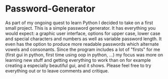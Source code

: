 # Password-Generator

As part of my ongoing quest to learn Python I decided to take on a first small project.
This is a simple password generator. It has everything you would expect: a graphic user interface, options for upper case, lower case and special characters and numbers as well as variable password length. It even has the option to produce more readable passwords which alternate vowels and consonants.
Since the program includes a lot of "firsts" for me (first gui in python, first time using oop in python, ...) my focus was more on learning new stuff and getting everything to work than on for example creating a especially beautiful gui, and it shows.
Please feel free to try everything out or to leave comments and critique.
